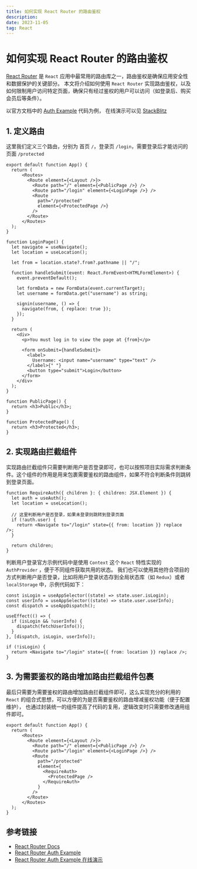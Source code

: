 ```yaml
---
title: 如何实现 React Router 的路由鉴权
description:
date: 2023-11-05
tag: React
---
```


# 如何实现 React Router 的路由鉴权

[React Router](https://reactrouter.com/en/main) 是 `React` 应用中最常用的路由库之一，路由鉴权是确保应用安全性和数据保护的关键部分。
本文将介绍如何使用 `React Router` 实现路由鉴权，以及如何限制用户访问特定页面，确保只有经过鉴权的用户可以访问（如登录后、购买会员后等条件）。

以官方文档中的 [Auth Example](https://github.com/remix-run/react-router/tree/dev/examples/auth) 代码为例，
在线演示可以见 [StackBlitz](https://stackblitz.com/github/remix-run/react-router/tree/main/examples/auth-router-provider?file=src/App.tsx)

## 1. 定义路由

这里我们定义三个路由，分别为 首页 `/`，登录页 `/login`，需要登录后才能访问的页面 `/protected`

```tsx
export default function App() {
  return (
      <Routes>
        <Route element={<Layout />}>
          <Route path="/" element={<PublicPage />} />
          <Route path="/login" element={<LoginPage />} />
          <Route
            path="/protected"
            element={<ProtectedPage />}
          />
        </Route>
      </Routes>
  );
}

function LoginPage() {
  let navigate = useNavigate();
  let location = useLocation();

  let from = location.state?.from?.pathname || "/";

  function handleSubmit(event: React.FormEvent<HTMLFormElement>) {
    event.preventDefault();

    let formData = new FormData(event.currentTarget);
    let username = formData.get("username") as string;

    signin(username, () => {
      navigate(from, { replace: true });
    });
  }

  return (
    <div>
      <p>You must log in to view the page at {from}</p>

      <form onSubmit={handleSubmit}>
        <label>
          Username: <input name="username" type="text" />
        </label>{" "}
        <button type="submit">Login</button>
      </form>
    </div>
  );
}

function PublicPage() {
  return <h3>Public</h3>;
}

function ProtectedPage() {
  return <h3>Protected</h3>;
}
```

## 2. 实现路由拦截组件

实现路由拦截组件只需要判断用户是否登录即可，也可以按照项目实际需求判断条件。这个组件的作用是用来包裹需要鉴权的路由组件，如果不符合判断条件则跳转到登录页面。

```tsx
function RequireAuth({ children }: { children: JSX.Element }) {
  let auth = useAuth();
  let location = useLocation();
  
  // 这里判断用户是否登录，如果未登录则跳转到登录页面
  if (!auth.user) {
    return <Navigate to="/login" state={{ from: location }} replace />;
  }

  return children;
}
```

判断用户登录官方示例代码中是使用 `Context` 这个 `React` 特性实现的 `AuthProvider` ，便于不同组件获取共用的状态。
我们也可以使用其他符合项目的方式判断用户是否登录，比如将用户登录状态存到全局状态库（如 `Redux`）或者 `localStorage` 中，示例代码如下：

```tsx
const isLogin = useAppSelector((state) => state.user.isLogin);
const userInfo = useAppSelector((state) => state.user.userInfo);
const dispatch = useAppDispatch();

useEffect(() => {
  if (isLogin && !userInfo) {
    dispatch(fetchUserInfo());
  }
}, [dispatch, isLogin, userInfo]);

if (!isLogin) {
  return <Navigate to="/login" state={{ from: location }} replace />;
}
```

## 3. 为需要鉴权的路由增加路由拦截组件包裹

最后只需要为需要鉴权的路由增加路由拦截组件即可，这么实现充分的利用的 `React` 的组合式思想，可以方便的为是否需要鉴权的路由增减鉴权功能（便于配置维护），
也通过封装统一的组件提高了代码的复用，逻辑改变时只需要修改通用组件即可。

```tsx {10,12}
export default function App() {
  return (
      <Routes>
        <Route element={<Layout />}>
          <Route path="/" element={<PublicPage />} />
          <Route path="/login" element={<LoginPage />} />
          <Route
            path="/protected"
            element={
              <RequireAuth>
                <ProtectedPage />
              </RequireAuth>
            }
          />
        </Route>
      </Routes>
  );
}
```

## 参考链接

- [React Router Docs](https://reactrouter.com/en/main)
- [React Router Auth Example](https://github.com/remix-run/react-router/tree/dev/examples/auth)
- [React Router Auth Example 在线演示](https://stackblitz.com/github/remix-run/react-router/tree/main/examples/auth-router-provider?file=src/App.tsx)